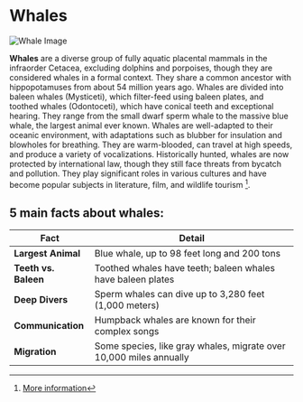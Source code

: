 # Whales

![Whale Image](https://upload.wikimedia.org/wikipedia/commons/f/fa/Whales_Bubble_Net_Feeding-edit1.jpg)

**Whales** are a diverse group of fully aquatic placental mammals in the infraorder Cetacea, excluding dolphins and porpoises, though they are considered whales in a formal context. They share a common ancestor with hippopotamuses from about 54 million years ago. Whales are divided into baleen whales (Mysticeti), which filter-feed using baleen plates, and toothed whales (Odontoceti), which have conical teeth and exceptional hearing. They range from the small dwarf sperm whale to the massive blue whale, the largest animal ever known. Whales are well-adapted to their oceanic environment, with adaptations such as blubber for insulation and blowholes for breathing. They are warm-blooded, can travel at high speeds, and produce a variety of vocalizations. Historically hunted, whales are now protected by international law, though they still face threats from bycatch and pollution. They play significant roles in various cultures and have become popular subjects in literature, film, and wildlife tourism [^1].

## 5 main facts about whales:

| Fact                 | Detail                                                             |
| -------------------- | ------------------------------------------------------------------ |
| **Largest Animal**   | Blue whale, up to 98 feet long and 200 tons                        |
| **Teeth vs. Baleen** | Toothed whales have teeth; baleen whales have baleen plates        |
| **Deep Divers**      | Sperm whales can dive up to 3,280 feet (1,000 meters)              |
| **Communication**    | Humpback whales are known for their complex songs                  |
| **Migration**        | Some species, like gray whales, migrate over 10,000 miles annually |

[^1]: [More information](https://en.wikipedia.org/wiki/Whale)
